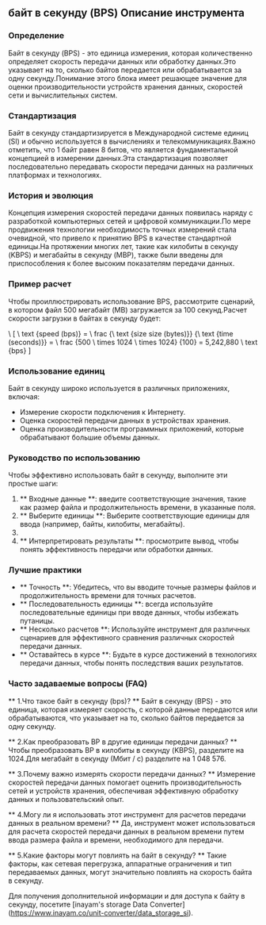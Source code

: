 ## байт в секунду (BPS) Описание инструмента

### Определение
Байт в секунду (BPS) - это единица измерения, которая количественно определяет скорость передачи данных или обработку данных.Это указывает на то, сколько байтов передается или обрабатывается за одну секунду.Понимание этого блока имеет решающее значение для оценки производительности устройств хранения данных, скоростей сети и вычислительных систем.

### Стандартизация
Байт в секунду стандартизируется в Международной системе единиц (SI) и обычно используется в вычислениях и телекоммуникациях.Важно отметить, что 1 байт равен 8 битов, что является фундаментальной концепцией в измерении данных.Эта стандартизация позволяет последовательно передавать скорости передачи данных на различных платформах и технологиях.

### История и эволюция
Концепция измерения скоростей передачи данных появилась наряду с разработкой компьютерных сетей и цифровой коммуникации.По мере продвижения технологии необходимость точных измерений стала очевидной, что привело к принятию BPS в качестве стандартной единицы.На протяжении многих лет, такие как килобиты в секунду (KBPS) и мегабайты в секунду (MBP), также были введены для приспособления к более высоким показателям передачи данных.

### Пример расчет
Чтобы проиллюстрировать использование BPS, рассмотрите сценарий, в котором файл 500 мегабайт (MB) загружается за 100 секунд.Расчет скорости загрузки в байтах в секунду будет:

\ [
\ text {speed (bps)} = \ frac {\ text {size size (bytes)}} {\ text {time (seconds)}} = \ frac {500 \ times 1024 \ times 1024} {100} = 5,242,880 \ text {bps}
\]

### Использование единиц
Байт в секунду широко используется в различных приложениях, включая:
- Измерение скорости подключения к Интернету.
- Оценка скоростей передачи данных в устройствах хранения.
- Оценка производительности программных приложений, которые обрабатывают большие объемы данных.

### Руководство по использованию
Чтобы эффективно использовать байт в секунду, выполните эти простые шаги:
1. ** Входные данные **: введите соответствующие значения, такие как размер файла и продолжительность времени, в указанные поля.
2. ** Выберите единицы **: Выберите соответствующие единицы для ввода (например, байты, килобиты, мегабайты).
3.
4. ** Интерпретировать результаты **: просмотрите вывод, чтобы понять эффективность передачи или обработки данных.

### Лучшие практики
- ** Точность **: Убедитесь, что вы вводите точные размеры файлов и продолжительность времени для точных расчетов.
- ** Последовательность единицы **: всегда используйте последовательные единицы при вводе данных, чтобы избежать путаницы.
- ** Несколько расчетов **: Используйте инструмент для различных сценариев для эффективного сравнения различных скоростей передачи данных.
- ** Оставайтесь в курсе **: Будьте в курсе достижений в технологиях передачи данных, чтобы понять последствия ваших результатов.

### Часто задаваемые вопросы (FAQ)

** 1.Что такое байт в секунду (bps)? **
Байт в секунду (BPS) - это единица, которая измеряет скорость, с которой данные передаются или обрабатываются, что указывает на то, сколько байтов передается за одну секунду.

** 2.Как преобразовать BP в другие единицы передачи данных? **
Чтобы преобразовать BP в килобиты в секунду (KBPS), разделите на 1024.Для мегабайт в секунду (Мбит / с) разделите на 1 048 576.

** 3.Почему важно измерять скорости передачи данных? **
Измерение скоростей передачи данных помогает оценить производительность сетей и устройств хранения, обеспечивая эффективную обработку данных и пользовательский опыт.

** 4.Могу ли я использовать этот инструмент для расчетов передачи данных в реальном времени? **
Да, инструмент может использоваться для расчета скоростей передачи данных в реальном времени путем ввода размера файла и времени, необходимого для передачи.

** 5.Какие факторы могут повлиять на байт в секунду? **
Такие факторы, как сетевая перегрузка, аппаратные ограничения и тип передаваемых данных, могут значительно повлиять на скорость байта в секунду.

Для получения дополнительной информации и для доступа к байту в секунду, посетите [inayam's storage Data Converter] (https://www.inayam.co/unit-converter/data_storage_si).